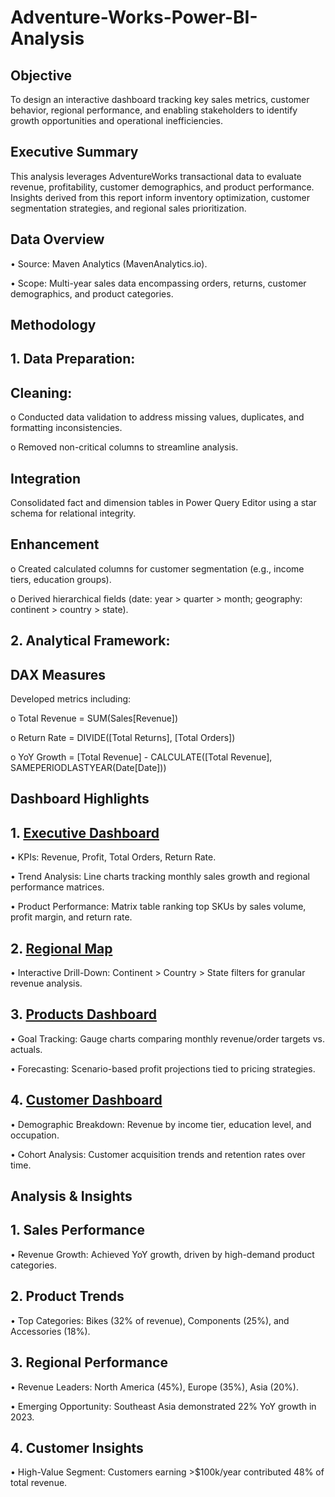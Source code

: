 # Adventure-Works-Power-BI-Analysis
## Objective
To design an interactive dashboard tracking key sales metrics, customer behavior, regional performance, and enabling stakeholders to identify growth opportunities and operational inefficiencies.
## Executive Summary
This analysis leverages AdventureWorks transactional data to evaluate revenue, profitability, customer demographics, and product performance. Insights derived from this report inform inventory optimization, customer segmentation strategies, and regional sales prioritization.
## Data Overview

•	Source: Maven Analytics (MavenAnalytics.io).

•	Scope: Multi-year sales data encompassing orders, returns, customer demographics, and product categories.
## Methodology
## 1. Data Preparation:

## Cleaning:

o	Conducted data validation to address missing values, duplicates, and formatting inconsistencies.

o	Removed non-critical columns to streamline analysis.

## Integration
Consolidated fact and dimension tables in Power Query Editor using a star schema for relational integrity.

## Enhancement
o	Created calculated columns for customer segmentation (e.g., income tiers, education groups).

o	Derived hierarchical fields (date: year > quarter > month; geography: continent > country > state).

## 2. Analytical Framework:

## DAX Measures 

Developed metrics including:

o	Total Revenue = SUM(Sales[Revenue])

o	Return Rate = DIVIDE([Total Returns], [Total Orders])

o	YoY Growth = [Total Revenue] - CALCULATE([Total Revenue], SAMEPERIODLASTYEAR(Date[Date]))

## Dashboard Highlights  
## 1. <a href="https://github.com/Huan11data/Adventure-Works-Power-BI-Analysis/blob/main/Executive Dashboard.png">Executive Dashboard</a>
   
•	KPIs: Revenue, Profit, Total Orders, Return Rate.

•	Trend Analysis: Line charts tracking monthly sales growth and regional performance matrices.

•	Product Performance: Matrix table ranking top SKUs by sales volume, profit margin, and return rate.

## 2. <a href= "https://github.com/Huan11data/Adventure-Works-Power-BI-Analysis/blob/main/Regional Map.png"> Regional Map</a>

•	Interactive Drill-Down: Continent > Country > State filters for granular revenue analysis.

## 3. <a href= "https://github.com/Huan11data/Adventure-Works-Power-BI-Analysis/blob/main/Products Dashboard.png"> Products Dashboard</a>

•	Goal Tracking: Gauge charts comparing monthly revenue/order targets vs. actuals.

•	Forecasting: Scenario-based profit projections tied to pricing strategies.

## 4. <a href="https://github.com/Huan11data/Adventure-Works-Power-BI-Analysis/blob/main/Customer Dashboard.png"> Customer Dashboard</a>

•	Demographic Breakdown: Revenue by income tier, education level, and occupation.

•	Cohort Analysis: Customer acquisition trends and retention rates over time.

## Analysis & Insights
## 1. Sales Performance

•	Revenue Growth: Achieved YoY growth, driven by high-demand product categories.
## 2. Product Trends

•	Top Categories: Bikes (32% of revenue), Components (25%), and Accessories (18%).

## 3. Regional Performance

•	Revenue Leaders: North America (45%), Europe (35%), Asia (20%).

•	Emerging Opportunity: Southeast Asia demonstrated 22% YoY growth in 2023.

## 4. Customer Insights

•	High-Value Segment: Customers earning >$100k/year contributed 48% of total revenue.









